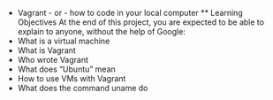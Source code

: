 * Vagrant - or - how to code in your local computer
** Learning Objectives
At the end of this project, you are expected to be able to explain to anyone, without the help of Google:
* What is a virtual machine
* What is Vagrant
* Who wrote Vagrant
* What does “Ubuntu” mean
* How to use VMs with Vagrant
* What does the command uname do
